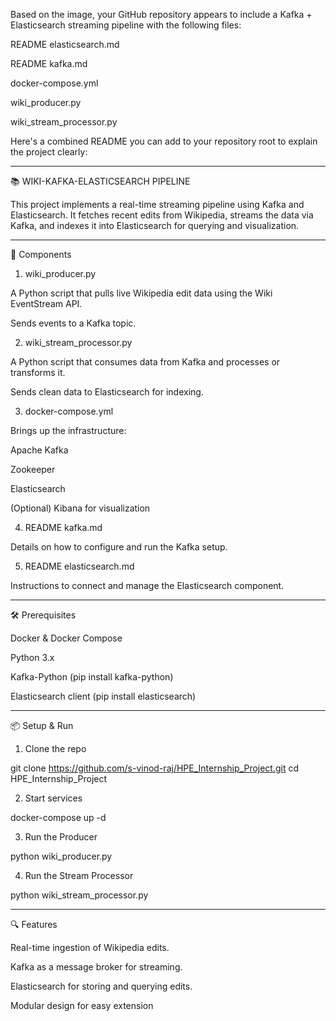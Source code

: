 Based on the image, your GitHub repository appears to include a Kafka + Elasticsearch streaming pipeline with the following files:

README elasticsearch.md

README kafka.md

docker-compose.yml

wiki_producer.py

wiki_stream_processor.py


Here's a combined README you can add to your repository root to explain the project clearly:


---

📚 WIKI-KAFKA-ELASTICSEARCH PIPELINE

This project implements a real-time streaming pipeline using Kafka and Elasticsearch. It fetches recent edits from Wikipedia, streams the data via Kafka, and indexes it into Elasticsearch for querying and visualization.


---

🚀 Components

1. wiki_producer.py

A Python script that pulls live Wikipedia edit data using the Wiki EventStream API.

Sends events to a Kafka topic.



2. wiki_stream_processor.py

A Python script that consumes data from Kafka and processes or transforms it.

Sends clean data to Elasticsearch for indexing.



3. docker-compose.yml

Brings up the infrastructure:

Apache Kafka

Zookeeper

Elasticsearch

(Optional) Kibana for visualization




4. README kafka.md

Details on how to configure and run the Kafka setup.



5. README elasticsearch.md

Instructions to connect and manage the Elasticsearch component.





---

🛠️ Prerequisites

Docker & Docker Compose

Python 3.x

Kafka-Python (pip install kafka-python)

Elasticsearch client (pip install elasticsearch)



---

📦 Setup & Run

1. Clone the repo

git clone https://github.com/s-vinod-raj/HPE_Internship_Project.git
cd HPE_Internship_Project


2. Start services

docker-compose up -d


3. Run the Producer

python wiki_producer.py


4. Run the Stream Processor

python wiki_stream_processor.py




---

🔍 Features

Real-time ingestion of Wikipedia edits.

Kafka as a message broker for streaming.

Elasticsearch for storing and querying edits.

Modular design for easy extension 

